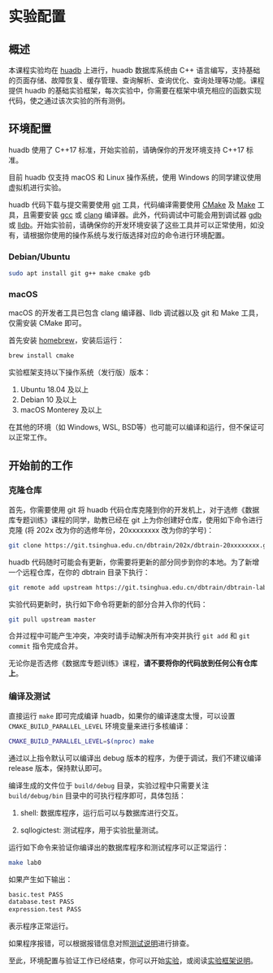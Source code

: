 # 实验配置

## 概述

本课程实验均在 [huadb](https://github.com/thu-db/huadb) 上进行，huadb 数据库系统由 C++ 语言编写，支持基础的页面存储、故障恢复、缓存管理、查询解析、查询优化、查询处理等功能。课程提供 huadb 的基础实验框架，每次实验中，你需要在框架中填充相应的函数实现代码，使之通过该次实验的所有测例。

## 环境配置

huadb 使用了 C++17 标准，开始实验前，请确保你的开发环境支持 C++17 标准。

目前 huadb 仅支持 macOS 和 Linux 操作系统，使用 Windows 的同学建议使用虚拟机进行实验。

huadb 代码下载与提交需要使用 [git](https://git-scm.com/) 工具，代码编译需要使用 [CMake](https://cmake.org/) 及 [Make](https://www.gnu.org/software/make/) 工具，且需要安装 [gcc](https://gcc.gnu.org/) 或 [clang](https://clang.llvm.org/) 编译器。此外，代码调试中可能会用到调试器 [gdb](https://www.sourceware.org/gdb/) 或 [lldb](https://lldb.llvm.org/)。开始实验前，请确保你的开发环境安装了这些工具并可以正常使用，如没有，请根据你使用的操作系统与发行版选择对应的命令进行环境配置。

### Debian/Ubuntu

```bash
sudo apt install git g++ make cmake gdb
```

### macOS

macOS 的开发者工具已包含 clang 编译器、lldb 调试器以及 git 和 Make 工具，仅需安装 CMake 即可。

首先安装 [homebrew](https://brew.sh/)，安装后运行：

```bash
brew install cmake
```

实验框架支持以下操作系统（发行版）版本：

1. Ubuntu 18.04 及以上
2. Debian 10 及以上
3. macOS Monterey 及以上

在其他的环境（如 Windows, WSL, BSD等）也可能可以编译和运行，但不保证可以正常工作。

## 开始前的工作

### 克隆仓库

首先，你需要使用 git 将 huadb 代码仓库克隆到你的开发机上，对于选修《数据库专题训练》课程的同学，助教已经在 git 上为你创建好仓库，使用如下命令进行克隆 (将 202x 改为你的选修年份，20xxxxxxxx 改为你的学号)：

```bash
git clone https://git.tsinghua.edu.cn/dbtrain/202x/dbtrain-20xxxxxxxx.git dbtrain
```

huadb 代码随时可能会有更新，你需要将更新的部分同步到你的本地。为了新增一个远程仓库，在你的 dbtrain 目录下执行：

```bash
git remote add upstream https://git.tsinghua.edu.cn/dbtrain/dbtrain-lab-template.git
```

实验代码更新时，执行如下命令将更新的部分合并入你的代码：

```bash
git pull upstream master
```

合并过程中可能产生冲突，冲突时请手动解决所有冲突并执行 `git add` 和 `git commit` 指令完成合并。

无论你是否选修《数据库专题训练》课程，**请不要将你的代码放到任何公有仓库上**。

### 编译及测试

直接运行 `make` 即可完成编译 huadb，如果你的编译速度太慢，可以设置 `CMAKE_BUILD_PARALLEL_LEVEL` 环境变量来进行多核编译：

```bash
CMAKE_BUILD_PARALLEL_LEVEL=$(nproc) make
```

通过以上指令默认可以编译出 debug 版本的程序，为便于调试，我们不建议编译 release 版本，保持默认即可。

编译生成的文件位于 `build/debug` 目录，实验过程中只需要关注 `build/debug/bin` 目录中的可执行程序即可，具体包括：

1. shell: 数据库程序，运行后可以与数据库进行交互。

2. sqllogictest: 测试程序，用于实验批量测试。

运行如下命令来验证你编译出的数据库程序和测试程序可以正常运行：

```bash
make lab0
```

如果产生如下输出：

```bash
basic.test PASS
database.test PASS
expression.test PASS
```

表示程序正常运行。

如果程序报错，可以根据报错信息对照[测试说明]()进行排查。

至此，环境配置与验证工作已经结束，你可以开始[实验](lab1)，或阅读[实验框架说明](intro)。
